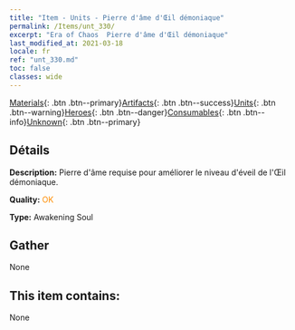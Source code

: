 ```yaml
---
title: "Item - Units - Pierre d'âme d'Œil démoniaque"
permalink: /Items/unt_330/
excerpt: "Era of Chaos  Pierre d'âme d'Œil démoniaque"
last_modified_at: 2021-03-18
locale: fr
ref: "unt_330.md"
toc: false
classes: wide
---
```

 [Materials](/fr/Items/){: .btn .btn--primary}[Artifacts](/fr/Items/Artifacts/){: .btn .btn--success}[Units](/fr/Items/Units/){: .btn .btn--warning}[Heroes](/fr/Items/Heroes/){: .btn .btn--danger}[Consumables](/fr/Items/Consumables/){: .btn .btn--info}[Unknown](/fr/Items/Unknown/){: .btn .btn--primary}

## Détails
 **Description:** Pierre d'âme requise pour améliorer le niveau d'éveil de l'Œil démoniaque.

 **Quality:** <span style="color: #FF8C00">OK</span>

 **Type:** Awakening Soul

## Gather

  None

## This item contains:

  None

